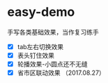 # easy-demo
手写各类基础效果，当作复习练手
- [x] tab左右切换效果
- [x] 表头钉住效果
- [x] 轮播效果-小圆点还不无缝
- [x] 省市区联动效果 （2017.08.27）
